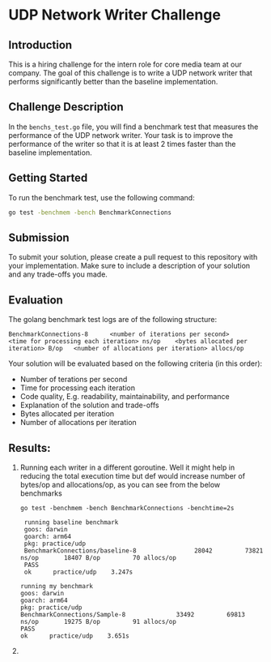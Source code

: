 # UDP Network Writer Challenge

## Introduction
This is a hiring challenge for the intern role for core media team at our company. The goal of this challenge is to write a UDP network writer that performs significantly better than the baseline implementation.

## Challenge Description
In the `benchs_test.go` file, you will find a benchmark test that measures the performance of the UDP network writer. Your task is to improve the performance of the writer so that it is at least 2 times faster than the baseline implementation.

## Getting Started
To run the benchmark test, use the following command:
```bash
go test -benchmem -bench BenchmarkConnections
```

## Submission
To submit your solution, please create a pull request to this repository with your implementation. Make sure to include a description of your solution and any trade-offs you made.

## Evaluation
The golang benchmark test logs are of the following structure:
```
BenchmarkConnections-8   	<number of iterations per second>	       <time for processing each iteration> ns/op    <bytes allocated per iteration> B/op   <number of allocations per iteration> allocs/op
```
Your solution will be evaluated based on the following criteria (in this order):
- Number of terations per second
- Time for processing each iteration
- Code quality, E.g. readability, maintainability, and performance
- Explanation of the solution and trade-offs
- Bytes allocated per iteration
- Number of allocations per iteration

## Results:

1. Running each writer in a different goroutine. Well it might help in reducing the total execution time but def would increase 
   number of bytes/op and allocations/op, as you can see from the below benchmarks

   `go test -benchmem -bench BenchmarkConnections -benchtime=2s`
   ```
    running baseline benchmark
    goos: darwin
    goarch: arm64
    pkg: practice/udp
    BenchmarkConnections/baseline-8         	   28042	     73821 ns/op	   18407 B/op	      70 allocs/op
    PASS
    ok  	practice/udp	3.247s
    ```

    ```
    running my benchmark
    goos: darwin
    goarch: arm64
    pkg: practice/udp
    BenchmarkConnections/Sample-8         	   33492	     69813 ns/op	   19275 B/op	      91 allocs/op
    PASS
    ok  	practice/udp	3.651s
    ```
2. 